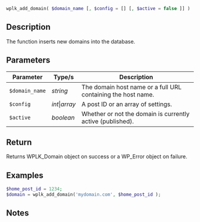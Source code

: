 ```php
wplk_add_domain( $domain_name [, $config = [] [, $active = false ]] )
```

## Description

The function inserts new domains into the database.

## Parameters

| Parameter | Type/s | Description |
|---|---|---|
| `$domain_name` | _string_ | The domain host name or a full URL containing the host name. |
| `$config` | _int_\|_array_ | A post ID or an array of settings. |
| `$active` | _boolean_ | Whether or not the domain is currently active (published). |

## Return

Returns WPLK_Domain object on success or a WP_Error object on failure.

## Examples

```php
$home_post_id = 1234;
$domain = wplk_add_domain('mydomain.com', $home_post_id );
```

## Notes